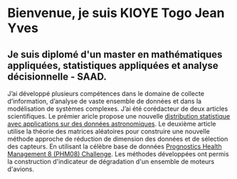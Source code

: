 
# Bienvenue, je suis KIOYE Togo Jean Yves
## Je suis diplomé d'un master en mathématiques appliquées, statistiques appliquées et analyse décisionnelle - SAAD.
J’ai développé plusieurs compétences dans le domaine de collecte d’information, d’analyse de vaste ensemble de données et dans la modélisation de systèmes complexes.  J’ai été corédacteur de deux articles scientifiques. Le prémier aricle propose une nouvelle [distribution statistique avec applications sur des données astronomiques](https://dergipark.org.tr/en/download/article-file/2071542). Le deuxième article utilise la théorie des matrices aléatoires pour construire une nouvelle méthode approche de réduction de dimension des données et de sélection des capteurs. En utilisant la célèbre base de données [Prognostics Health Management 8 (PHM08) Challenge](https://www.nasa.gov/content/prognostics-center-of-excellence-data-set-repository). Les méthodes développées ont permis la construction d'indicateur de dégradation d'un ensemble de moteurs d'avions.
